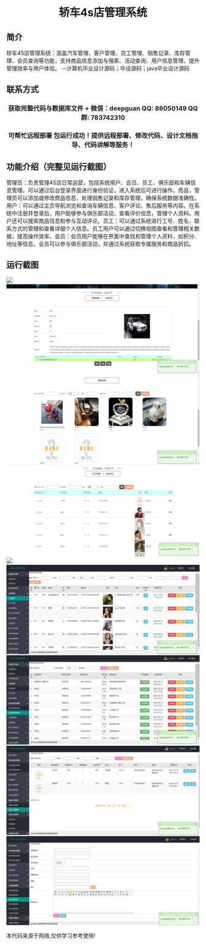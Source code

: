 <p><h1 align="center">轿车4s店管理系统</h1></p>

## 简介
轿车4S店管理系统：涵盖汽车管理、客户管理、员工管理、销售记录、库存管理、会员查询等功能，支持商品信息添加与搜索、活动查询、用户信息管理，提升管理效率与用户体验。    --计算机毕业设计源码；毕设源码；java毕业设计源码


## 联系方式
<p><h3 align="center">获取完整代码与数据库文件 + 微信：deepguan QQ: 86050149 QQ群: 783742310</h3></p>
<p><h3 align="center">可帮忙远程部署 包运行成功！提供远程部署、修改代码、设计文档指导、代码讲解等服务！</h3></p>

## 功能介绍（完整见运行截图）
管理员：负责管理4S店日常运营，包括系统用户、会员、员工、俱乐部和车辆信息管理。可以通过后台登录界面进行身份验证，进入系统后可进行操作。而且，管理员可以添加或修改商品信息，处理销售记录和库存管理，确保系统数据准确性。用户：可以通过主页导航浏览和查询车辆信息、客户评论、售后服务等内容。在系统中注册并登录后，用户能够参与俱乐部活动，查看评价信息，管理个人资料。用户还可以搜索商品信息和参与互动评论。员工：可以通过系统进行工号、姓名、联系方式的管理和查看详细个人信息。员工用户可以通过切换视图查看和管理相关数据，提高操作效率。会员：会员用户能够在界面中查找和管理个人资料，如积分、地址等信息。会员可以参与俱乐部活动，并通过系统获取专属服务和商品折扣。


## 运行截图
![](imgs/588112-20231020180816172-1487869078.png)
![](imgs/588112-20231020180911478-1886679877.png)
![](imgs/588112-20231020180915534-1534610186.png)
![](imgs/588112-20231020180925123-253224662.png)
![](imgs/588112-20231020180929021-1267433852.png)
![](imgs/588112-20231020181004764-1816614197.png)
![](imgs/588112-20231020181008908-1840789879.png)
![](imgs/588112-20231020181012682-1301589341.png)
![](imgs/588112-20231020181016916-348769369.png)

<p>本代码来源于网络,仅供学习参考使用!</p>
